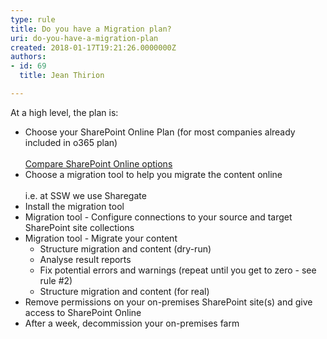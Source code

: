 ```yaml
---
type: rule
title: Do you have a Migration plan?
uri: do-you-have-a-migration-plan
created: 2018-01-17T19:21:26.0000000Z
authors:
- id: 69
  title: Jean Thirion

---
```


 
At a high level, the plan is:
 
- Choose your SharePoint Online Plan (for most companies already included in o365 plan) <br>      
[Compare SharePoint Online options​​](https&#58;//products.office.com/en-us/sharepoint/compare-sharepoint-plans)
- Choose a migration tool to help you migrate the content online <br>      
i.e. at SSW we use Sharegate
- Install the migration tool <br>
- Migration tool - Configure connections to your source and target SharePoint site collections
- Migration tool - Migrate your content
    - Structure migration and content (dry-run)
    - Analyse result reports
    - Fix potential errors and warnings (repeat until you get to zero - see rule #2)
    - Structure migration and content (for real)
- Remove permissions on your on-premises SharePoint site(s) and give access to SharePoint Online
- After a week, decommission your on-premises farm​



